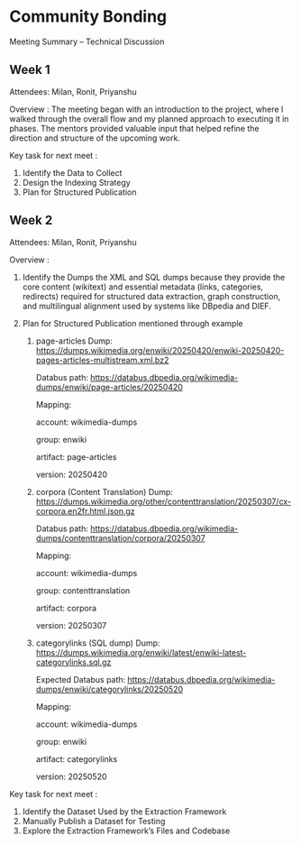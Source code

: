 # Community Bonding 

Meeting Summary – Technical Discussion

## Week 1

Attendees: Milan, Ronit, Priyanshu

Overview :
The meeting began with an introduction to the project, where I walked through the overall flow and my planned approach to executing it in phases. The mentors provided valuable input that helped refine the direction and structure of the upcoming work.

Key task for next meet :
1. Identify the Data to Collect
2. Design the Indexing Strategy
3. Plan for Structured Publication


## Week 2

Attendees: Milan, Ronit, Priyanshu

Overview :  

1.  Identify the Dumps the XML and SQL dumps because they provide the core content (wikitext) and essential metadata (links, categories, redirects) required for structured data extraction, graph construction, and multilingual alignment used by systems like DBpedia and DIEF.
 
 2. Plan for Structured Publication mentioned through example 

    1.  page-articles Dump:
        https://dumps.wikimedia.org/enwiki/20250420/enwiki-20250420-pages-articles-multistream.xml.bz2

        Databus path:
         https://databus.dbpedia.org/wikimedia-dumps/enwiki/page-articles/20250420

         Mapping:

         account: wikimedia-dumps

        group: enwiki

        artifact: page-articles

        version: 20250420

    2.  corpora (Content Translation) Dump:
         https://dumps.wikimedia.org/other/contenttranslation/20250307/cx-corpora.en2fr.html.json.gz

         Databus path:
         https://databus.dbpedia.org/wikimedia-dumps/contenttranslation/corpora/20250307

        Mapping:

        account: wikimedia-dumps

        group: contenttranslation

        artifact: corpora

        version: 20250307

    3. categorylinks (SQL dump) Dump:
     https://dumps.wikimedia.org/enwiki/latest/enwiki-latest-categorylinks.sql.gz

         Expected Databus path:
        https://databus.dbpedia.org/wikimedia-dumps/enwiki/categorylinks/20250520 

        Mapping:

        account: wikimedia-dumps

        group: enwiki

        artifact: categorylinks

        version: 20250520 

Key task for next meet : 
1. Identify the Dataset Used by the Extraction Framework
2. Manually Publish a Dataset for Testing
3. Explore the Extraction Framework’s Files and Codebase

